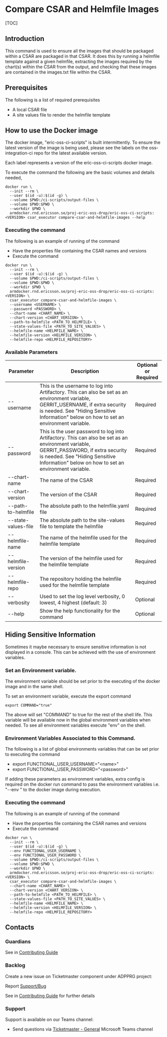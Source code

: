 # Compare CSAR and Helmfile Images

[TOC]

## Introduction
This command is used to ensure all the images that should be packaged within a CSAR are packaged in that CSAR.
It does this by running a helmfile template against a given helmfile, extracting the images required by the
chart(s) within the CSAR from the output, and checking that these images are contained in the images.txt
file within the CSAR.

## Prerequisites
The following is a list of required prerequisites
- A local CSAR file
- A site values file to render the helmfile template

## How to use the Docker image
The docker image, "eric-oss-ci-scripts" is built intermittently.
To ensure the latest version of the image is being used, please see the labels on the oss-integration-ci
repo for the latest available version.

Each label represents a version of the eric-oss-ci-scripts docker image.

To execute the command the following are the basic volumes and details needed,
```
docker run \
  --init --rm \
  --user $(id -u):$(id -g) \
  --volume $PWD:/ci-scripts/output-files \
  --volume $PWD:$PWD \
  --workdir $PWD \
  armdocker.rnd.ericsson.se/proj-eric-oss-drop/eric-oss-ci-scripts:<VERSION> csar_executor compare-csar-and-helmfile-images --help
 ```

### Executing the command
The following is an example of running of the command
- Have the properties file containing the CSAR names and versions
- Execute the command
```
docker run \
  --init --rm \
  --user $(id -u):$(id -g) \
  --volume $PWD:/ci-scripts/output-files \
  --volume $PWD:$PWD \
  --workdir $PWD \
  armdocker.rnd.ericsson.se/proj-eric-oss-drop/eric-oss-ci-scripts:<VERSION> \
  csar_executor compare-csar-and-helmfile-images \
  --username <USERNAME> \
  --password <PASSWORD> \
  --chart-name <CHART_NAME> \
  --chart-version <CHART_VERSION> \
  --path-to-helmfile <PATH_TO_HELMFILE> \
  --state-values-file <PATH_TO_SITE_VALUES> \
  --helmfile-name <HELMFILE_NAME> \
  --helmfile-version <HELMFILE_VERSION> \
  --helmfile-repo <HELMFILE_REPOSITORY>
```

### Available Parameters
| Parameter           | Description                                                                                                                                                                                                                       | Optional or Required |
|---------------------|-----------------------------------------------------------------------------------------------------------------------------------------------------------------------------------------------------------------------------------|----------------------|
| --username          | This is the username to log into Artifactory. This can also be set as an environment variable, GERRIT_USERNAME, if extra security is needed. See "Hiding Sensitive Information" below on how to set an environment variable.      | Required             |
| --password          | This is the user password to log into Artifactory. This can also be set as an environment variable, GERRIT_PASSWORD, if extra security is needed. See "Hiding Sensitive Information" below on how to set an environment variable. | Required             |
| --chart-name        | The name of the CSAR                                                                                                                                                                                                              | Required             |
| --chart-version     | The version of the CSAR                                                                                                                                                                                                           | Required             |
| --path-to-helmfile  | The absolute path to the helmfile.yaml file                                                                                                                                                                                       | Required             |
| --state-values-file | The absolute path to the site-values file to template the helmfile                                                                                                                                                                | Required             |
| --helmfile-name     | The name of the helmfile used for the helmfile template                                                                                                                                                                           | Required             |
| --helmfile-version  | The version of the helmfile used for the helmfile template                                                                                                                                                                        | Required             |
| --helmfile-repo     | The repository holding the helmfile used for the helmfile template                                                                                                                                                                | Required             |
| --verbosity         | Used to set the log level verbosity, 0 lowest, 4 highest  (default: 3)                                                                                                                                                            | Optional             |
| --help              | Show the help functionality for the command                                                                                                                                                                                       | Optional             |

## Hiding Sensitive Information
Sometimes it maybe necessary to ensure sensitive information is not displayed in a console. This can be achieved with
the use of environment variables.

### Set an Environment variable.
The environment variable should be set prior to the executing of the docker image and in the same shell.

To set an environment variable, execute the export command
```
export COMMAND="true"
```
The above will set "COMMAND" to true for the rest of the shell life. This variable will be available now in the global
environment variables when needed. To see all environment variables execute "env" on the shell.

### Environment Variables Associated to this Command.
The following is a list of global environments variables that can be set prior to executing the command
  - export FUNCTIONAL_USER_USERNAME="\<name>"
  - export FUNCTIONAL_USER_PASSWORD="\<password>"

If adding these parameters as environment variables, extra config is required on the docker run command to pass the
environment variables i.e. "--env <VARIABLE>" to the docker image during execution.

### Executing the command
The following is an example of running of the command
- Have the properties file containing the CSAR names and versions
- Execute the command
```
docker run \
  --init --rm \
  --user $(id -u):$(id -g) \
  --env FUNCTIONAL_USER_USERNAME \
  --env FUNCTIONAL_USER_PASSWORD \
  --volume $PWD:/ci-scripts/output-files \
  --volume $PWD:$PWD \
  --workdir $PWD \
  armdocker.rnd.ericsson.se/proj-eric-oss-drop/eric-oss-ci-scripts:<VERSION> \
  csar_executor compare-csar-and-helmfile-images \
  --chart-name <CHART_NAME> \
  --chart-version <CHART_VERSION> \
  --path-to-helmfile <PATH_TO_HELMFILE> \
  --state-values-file <PATH_TO_SITE_VALUES> \
  --helmfile-name <HELMFILE_NAME> \
  --helmfile-version <HELMFILE_VERSION> \
  --helmfile-repo <HELMFILE_REPOSITORY>
```

## Contacts

### Guardians

See in [Contributing Guide](../../../Contribution_Guide.md)

### Backlog

Create a new issue on Ticketmaster component under ADPPRG project:

Report [Support/Bug](https://jira-oss.seli.wh.rnd.internal.ericsson.com/browse/IDUN-4091)

See in [Contributing Guide](../../../Contribution_Guide.md) for further details

### Support

Support is available on our Teams channel:

- Send questions via
  [Ticketmaster - General](https://teams.microsoft.com/l/channel/19%3a9f5ed758e3a6405daffee42e0284268b%40thread.skype/General?groupId=1483901a-b5c4-445a-b707-aa7a5d0c1b4c&tenantId=92e84ceb-fbfd-47ab-be52-080c6b87953f)
  Microsoft Teams channel
